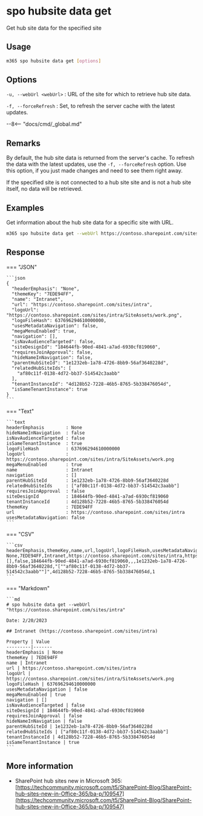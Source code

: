 # spo hubsite data get

Get hub site data for the specified site

## Usage

```sh
m365 spo hubsite data get [options]
```

## Options

`-u, --webUrl <webUrl>`
: URL of the site for which to retrieve hub site data.

`-f, --forceRefresh`
: Set, to refresh the server cache with the latest updates.

--8<-- "docs/cmd/_global.md"

## Remarks

By default, the hub site data is returned from the server's cache. To refresh the data with the latest updates, use the `-f, --forceRefresh` option. Use this option, if you just made changes and need to see them right away.

If the specified site is not connected to a hub site site and is not a hub site itself, no data will be retrieved.

## Examples

Get information about the hub site data for a specific site with URL.

```sh
m365 spo hubsite data get --webUrl https://contoso.sharepoint.com/sites/project-x
```

## Response

=== "JSON"

    ```json
    {
      "headerEmphasis": "None",
      "themeKey": "7EDE94FF",
      "name": "Intranet",
      "url": "https://contoso.sharepoint.com/sites/intra",
      "logoUrl": "https://contoso.sharepoint.com/sites/intra/SiteAssets/work.png",
      "logoFileHash": 637696294610000000,
      "usesMetadataNavigation": false,
      "megaMenuEnabled": true,
      "navigation": [],
      "isNavAudienceTargeted": false,
      "siteDesignId": "184644fb-90ed-4841-a7ad-6930cf819060",
      "requiresJoinApproval": false,
      "hideNameInNavigation": false,
      "parentHubSiteId": "1e1232eb-1a78-4726-8bb9-56af3640228d",
      "relatedHubSiteIds": [
        "af80c11f-0138-4d72-bb37-514542c3aabb"
      ],
      "tenantInstanceId": "4d128b52-7228-46b5-8765-5b338476054d",
      "isSameTenantInstance": true
    }
    ```

=== "Text"

    ```text
    headerEmphasis        : None
    hideNameInNavigation  : false
    isNavAudienceTargeted : false
    isSameTenantInstance  : true
    logoFileHash          : 637696294610000000
    logoUrl               : https://contoso.sharepoint.com/sites/intra/SiteAssets/work.png
    megaMenuEnabled       : true
    name                  : Intranet
    navigation            : []
    parentHubSiteId       : 1e1232eb-1a78-4726-8bb9-56af3640228d
    relatedHubSiteIds     : ["af80c11f-0138-4d72-bb37-514542c3aabb"]
    requiresJoinApproval  : false
    siteDesignId          : 184644fb-90ed-4841-a7ad-6930cf819060
    tenantInstanceId      : 4d128b52-7228-46b5-8765-5b338476054d
    themeKey              : 7EDE94FF
    url                   : https://contoso.sharepoint.com/sites/intra
    usesMetadataNavigation: false
    ```

=== "CSV"

    ```csv
    headerEmphasis,themeKey,name,url,logoUrl,logoFileHash,usesMetadataNavigation,megaMenuEnabled,navigation,isNavAudienceTargeted,siteDesignId,requiresJoinApproval,hideNameInNavigation,parentHubSiteId,relatedHubSiteIds,tenantInstanceId,isSameTenantInstance
    None,7EDE94FF,Intranet,https://contoso.sharepoint.com/sites/intra,https://contoso.sharepoint.com/sites/intra/SiteAssets/work.png,637696294610000000,false,1,[],false,184644fb-90ed-4841-a7ad-6930cf819060,,,1e1232eb-1a78-4726-8bb9-56af3640228d,"[""af80c11f-0138-4d72-bb37-514542c3aabb""]",4d128b52-7228-46b5-8765-5b338476054d,1
    ```

=== "Markdown"

    ```md
    # spo hubsite data get --webUrl "https://contoso.sharepoint.com/sites/intra"

    Date: 2/20/2023

    ## Intranet (https://contoso.sharepoint.com/sites/intra)

    Property | Value
    ---------|-------
    headerEmphasis | None
    themeKey | 7EDE94FF
    name | Intranet
    url | https://contoso.sharepoint.com/sites/intra
    logoUrl | https://contoso.sharepoint.com/sites/intra/SiteAssets/work.png
    logoFileHash | 637696294610000000
    usesMetadataNavigation | false
    megaMenuEnabled | true
    navigation | []
    isNavAudienceTargeted | false
    siteDesignId | 184644fb-90ed-4841-a7ad-6930cf819060
    requiresJoinApproval | false
    hideNameInNavigation | false
    parentHubSiteId | 1e1232eb-1a78-4726-8bb9-56af3640228d
    relatedHubSiteIds | ["af80c11f-0138-4d72-bb37-514542c3aabb"]
    tenantInstanceId | 4d128b52-7228-46b5-8765-5b338476054d
    isSameTenantInstance | true
    ```

## More information

- SharePoint hub sites new in Microsoft 365: [https://techcommunity.microsoft.com/t5/SharePoint-Blog/SharePoint-hub-sites-new-in-Office-365/ba-p/109547](https://techcommunity.microsoft.com/t5/SharePoint-Blog/SharePoint-hub-sites-new-in-Office-365/ba-p/109547)
